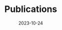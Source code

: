 ---
title: 'Publications'
date: 2023-10-24
type: landing

design:
  spacing: '4rem'

# Note: `username` refers to the user's folder name in `content/authors/`

# Page sections
sections:
  - block: collection
    content:
      title: Journal Papers 
      text: ""
      filters:
        folders:
          - publication/journal-papers
        exclude_featured: false
    design:
      view: citation
  - block: collection
    content:
      title: Conference Papers　
      text: ""
      filters:
        folders:
          - publication/conference-papers
        exclude_featured: false
    design:
      view: citation
  - block: collection
    content:
      title: Book
      text: ""
      filters:
        folders:
          - publication/book
        exclude_featured: false
    design:
      view: citation
  - block: resume-awards
    content:
      title: Awards
      username: admin
---
